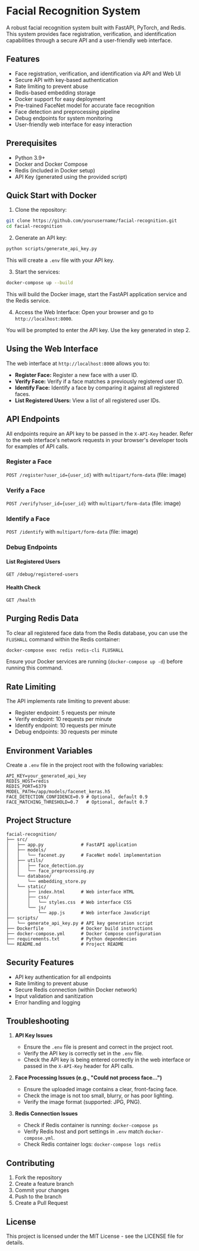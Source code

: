 # Facial Recognition System

A robust facial recognition system built with FastAPI, PyTorch, and Redis. This system provides face registration, verification, and identification capabilities through a secure API and a user-friendly web interface.

## Features

- Face registration, verification, and identification via API and Web UI
- Secure API with key-based authentication
- Rate limiting to prevent abuse
- Redis-based embedding storage
- Docker support for easy deployment
- Pre-trained FaceNet model for accurate face recognition
- Face detection and preprocessing pipeline
- Debug endpoints for system monitoring
- User-friendly web interface for easy interaction

## Prerequisites

- Python 3.9+
- Docker and Docker Compose
- Redis (included in Docker setup)
- API Key (generated using the provided script)

## Quick Start with Docker

1. Clone the repository:
```bash
git clone https://github.com/yourusername/facial-recognition.git
cd facial-recognition
```

2. Generate an API key:
```bash
python scripts/generate_api_key.py
```
This will create a `.env` file with your API key.

3. Start the services:
```bash
docker-compose up --build
```
This will build the Docker image, start the FastAPI application service and the Redis service.

4. Access the Web Interface:
Open your browser and go to `http://localhost:8000`.

You will be prompted to enter the API key. Use the key generated in step 2.

## Using the Web Interface

The web interface at `http://localhost:8000` allows you to:

- **Register Face:** Register a new face with a user ID.
- **Verify Face:** Verify if a face matches a previously registered user ID.
- **Identify Face:** Identify a face by comparing it against all registered faces.
- **List Registered Users:** View a list of all registered user IDs.

## API Endpoints

All endpoints require an API key to be passed in the `X-API-Key` header. Refer to the web interface's network requests in your browser's developer tools for examples of API calls.

### Register a Face
`POST /register?user_id={user_id}` with `multipart/form-data` (file: image)

### Verify a Face
`POST /verify?user_id={user_id}` with `multipart/form-data` (file: image)

### Identify a Face
`POST /identify` with `multipart/form-data` (file: image)

### Debug Endpoints

#### List Registered Users
`GET /debug/registered-users`

#### Health Check
`GET /health`

## Purging Redis Data

To clear all registered face data from the Redis database, you can use the `FLUSHALL` command within the Redis container:

```bash
docker-compose exec redis redis-cli FLUSHALL
```

Ensure your Docker services are running (`docker-compose up -d`) before running this command.

## Rate Limiting

The API implements rate limiting to prevent abuse:
- Register endpoint: 5 requests per minute
- Verify endpoint: 10 requests per minute
- Identify endpoint: 10 requests per minute
- Debug endpoints: 30 requests per minute

## Environment Variables

Create a `.env` file in the project root with the following variables:
```
API_KEY=your_generated_api_key
REDIS_HOST=redis
REDIS_PORT=6379
MODEL_PATH=/app/models/facenet_keras.h5
FACE_DETECTION_CONFIDENCE=0.9 # Optional, default 0.9
FACE_MATCHING_THRESHOLD=0.7   # Optional, default 0.7
```

## Project Structure

```
facial-recognition/
├── src/
│   ├── app.py              # FastAPI application
│   ├── models/
│   │   └── facenet.py      # FaceNet model implementation
│   ├── utils/
│   │   ├── face_detection.py
│   │   └── face_preprocessing.py
│   └── database/
│       └── embedding_store.py
│   └── static/
│       ├── index.html      # Web interface HTML
│       ├── css/
│       │   └── styles.css  # Web interface CSS
│       └── js/
│           └── app.js      # Web interface JavaScript
├── scripts/
│   └── generate_api_key.py # API key generation script
├── Dockerfile              # Docker build instructions
├── docker-compose.yml      # Docker Compose configuration
├── requirements.txt        # Python dependencies
└── README.md               # Project README
```

## Security Features

- API key authentication for all endpoints
- Rate limiting to prevent abuse
- Secure Redis connection (within Docker network)
- Input validation and sanitization
- Error handling and logging

## Troubleshooting

1. **API Key Issues**
   - Ensure the `.env` file is present and correct in the project root.
   - Verify the API key is correctly set in the `.env` file.
   - Check the API key is being entered correctly in the web interface or passed in the `X-API-Key` header for API calls.

2. **Face Processing Issues (e.g., "Could not process face...")**
   - Ensure the uploaded image contains a clear, front-facing face.
   - Check the image is not too small, blurry, or has poor lighting.
   - Verify the image format (supported: JPG, PNG).

3. **Redis Connection Issues**
   - Check if Redis container is running: `docker-compose ps`
   - Verify Redis host and port settings in `.env` match `docker-compose.yml`.
   - Check Redis container logs: `docker-compose logs redis`

## Contributing

1. Fork the repository
2. Create a feature branch
3. Commit your changes
4. Push to the branch
5. Create a Pull Request

## License

This project is licensed under the MIT License - see the LICENSE file for details.

